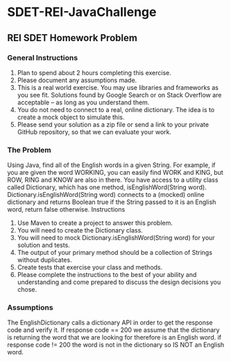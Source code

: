 # SDET-REI-JavaChallenge
## REI SDET Homework Problem 
### General Instructions
1. Plan to spend about 2 hours completing this exercise.
2. Please document any assumptions made.
3. This is a real world exercise. You may use libraries and frameworks as you see fit. Solutions
   found by Google Search or on Stack Overflow are acceptable – as long as you understand them.
4. You do not need to connect to a real, online dictionary. The idea is to create a mock object to
   simulate this.
5. Please send your solution as a zip file or send a link to your private GitHub repository, so that we
   can evaluate your work.

### The Problem
Using Java, find all of the English words in a given String.  For example, if you are given the word WORKING, you can easily find WORK and KING, but ROW, RING and KNOW are also in there.  You have access to a utility class called Dictionary, which has one method, isEnglishWord(String word).  Dictionary.isEnglishWord(String word) connects to a (mocked) online dictionary and returns Boolean true if the String passed to it is an English word, return false otherwise.
Instructions
1. Use Maven to create a project to answer this problem.
2. You will need to create the Dictionary class.
3. You will need to mock Dictionary.isEnglishWord(String word) for your solution and tests.
4. The output of your primary method should be a collection of Strings without duplicates.
5. Create tests that exercise your class and methods.
6. Please complete the instructions to the best of your ability and understanding and come
   prepared to discuss the design decisions you chose.
   
### Assumptions
The EnglishDictionary calls a dictionary API in order to get the response code and verify it. If response code == 200 we assume that the dictionary is returning the word that we are looking for therefore is an English word. if response code != 200 the word is not in the dictionary so IS NOT an English word.
